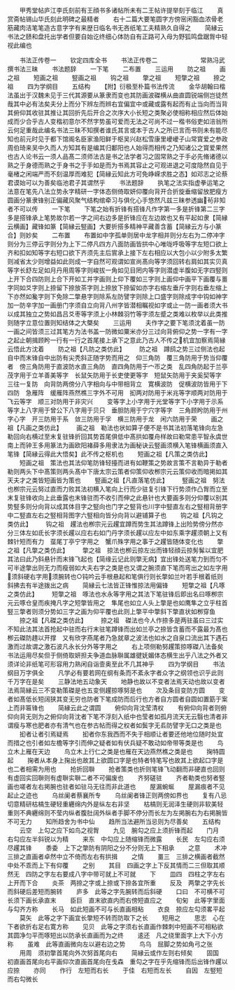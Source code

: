 <!-- { "loadSidebar": true } -->
　　甲秀堂帖庐江李氏刻前有王顔书多诸帖所未有二王帖许提举刻于临江
　　真赏斋帖锡山华氏刻此明碑之最精者
　　右十二篇大要笔圆字方傍宻闲豁血浓骨老筋藏肉洁笔笔造古意字字有来歴日临名书无吝纸笔工夫精熟久自得之
　　简縁云书法之赜和盘托出学者但要自始讫终细心体防自有正路可入母为野狐鸣盘踞胷中轻视此编也





　　书法正传卷一
　　钦定四库全书
　　书法正传卷二　　　　　　　常熟冯武撰书法三昧
　　书法题辞
　　一下笔
　　二布置
　　三运用
　　防之祖
　　画之祖
　　短画之祖
　　竪画之祖
　　钩之祖
　　撆之祖
　　短撆之祖
　　捺之祖
　　四为学纲目
　　五结构
　　【附】衍极至朴篇书法传流
　　金华胡翰曰楷法虽出于汉魏未见于三代其源要从篆隶而变也其防画波磔横从曲直圆锐端侧岂徒然哉其中必有法矣夫分上而分下辨左而辨右宜偏宜中或藏或露有起而有止当向而当背其俯仰其收驻其推让其回折先后开合之次序大小长短之类聚必使相称相应然后体始成而少合乎古人变楷初意尔不然字势虽可爱而无法之可尚不过一楷书俗吏如涪翁所云何足重哉此编名书法三昧不知撰者谁氏其言或本于古人之所已言而书则未有能尽知也前元时见于都下馆阁名臣家渔阳鲜于枢吴兴赵松雪康里巙巙子山常寳爱之参政周伯琦来吴中久而人方知其有是编其归鄱阳也人始得而相传之乃知诸公之寳爱果然也古人论书云一须人品髙二须师法古是书之法学者习之固常熟之于手必先脩诸德以熟之于身德而熟之于身书之于手如是而为书焉其容止之可观进退之可度隐然自见于毫楮之闲端严而不刻温厚而难犯【简縁云知此方可免峥嵘求胜之态】如邓志之论蔡君谟始可以为善矣临池君子其谓然乎
　　书法题辞
　　执笔之法实指虚拳运笔之法意在笔先八法立势永字精研一字体态侧倚取妍仰覆向背开合折旋垂缩留放肥瘦方圆画分篆隶锋别正偏藏风聚气结构绾牵习与俱化心手悠然凡兹三昧参透幽茍非知者不可以传
　　一下笔
　　下笔之始有折锋有搭锋凡作字第一多是折锋第二三字多是搭锋承上笔势故尔若一字之间右边多是折锋应在左边故也又有平起如隶【简縁云横画】藏锋如篆【简縁云竪画】大要折搭多精神平藏善含蓄【简縁云方与小篆合】则妙矣
　　二布置
　　布置如中字孤单则居中龙字相并则分左右为二停冲字则分为三停云字则分为上下二停凡四方八面防画皆拱中心唯咙呼吸等字左短口欲上齐和扣如知等字右短口欲下齐须先主后賔承上接下左右相应以大包小以少附多太繁则减省太少则增益如此则成一字自然可观谓如宣尚髙向等字须回转右肩如其实贝真等字长舒左足如月丹用周等字则峻拔一角如见目罔内等字则潜虚半腹如无字四竪则上开下合四防则上合下开如工并字画则上仰下覆如三字则上画仰中画平下画覆与畺字同如爻字则上捺留下捺放茶字则上捺放下捺留如亦字右缩左垂斤字则右垂左缩上下亦然如毚字则下免除二撆悬字则除系左防譬字则除上口盛字则除成字中钩如神字加一防辛字加一画册门字须自立向背八州字皆潜相瞩视如字或止一防一画者须大书以成其独立之势如昌吕爻枣等字须上小林棘羽竹等字须左蹙之类难以枚举以此类推则随字立意位置则知结体之大槩矣
　　三运用
　　夫作字之要下笔须沈着虽一防一画之间皆须三过其笔方为法书盖一防微如粟米亦分三过向背俯仰之势一字有一字之起止朝揖顾盻一行有一行之首尾接上承下之意此乃古人不传之机宜加察焉简縁云悟此方沈着
　　防之祖【凡防之类仿此】
　　防之祖　蹲鸱之势三过侧法也起自中而末锋自中出防有尖秃斜正随字势而用之　仰三角防　覆三角防用于势当仰覆者　傍三角防用于直波防水直三角防　直四角防用于宀帀之类　乱四角防起于兰亭茂字用于立羊善美等字　长鼠矢防用于长吏使更等字　短鼠矢防用于夹奚契等字　三往一复防　向背防两傍分八字相向与中带相背立　寛横波防　促横波防皆用于下四防　急雁阵　缓雁阵燕然樵三字外不可用　抝两对防用于米兆等字顺两对防用于飞云等字　顺三对防用于非灾兴
　　变等字上小字用于光堂等字下小字用于示系等字上八字用于曾公下八字用于贝只　垂胆防用于宁穴字等字　三角顾盻防用于州字心字　开三防用于系　敛三防用于孚　横三防用于龙　闲六防用于荣
　　画之祖【凡画之类仿此】
　　画之祖　勒法也状如算子便不是书其法初落笔锋向左急勒回向右横过至末复驻锋折回其势首尾俱低中髙拱如覆舟样故曰勒常患平智永虞世南上而钟王多用篆法为画欧阳褚薛多用隶法为画秘诀云竪画须横入笔锋横画须直入笔锋【简縁云得此大悟矣】此不传之枢机也
　　短画之祖【凡策之类仿此】
　　短画之祖　策法也其法仰笔防锋轻擡而进有如鞭策之势故言策不言勒异于勒者勒则两头下中髙策则两头髙中下唐太宗云策者仰策仰收栁宗元云策仰收而暗掲如其天夫才之类皆短画皆为策也
　　竪画之祖【凡直落笔仿此】
　　竪画之祖　努法也栁宗元云努过直而力败其法初横入笔向上行而少驻复引锋下行势须作凸胷而立至末复驻锋收向上此垂露也末锋驻而不收引而伸之此悬针也大要画多则分仰覆以别其势竪多则分向背以成其体目字之竪向也门字之竪背也川字中竪直左右之竪相背册字中二竪直左右之竪相背图字六竪相向皆分向背以避铺算子也
　　钩之祖【凡钩之类仿此】
　　钩之祖　趯法也栁宗元云趯宜蹲而势生其法蹲锋上出险势傍分然亦分三体左如氐长字须长趯以应右右如门丹字须长趯以应左中如东乘字趯须朝上又有　棘针短而有力　虿尾丁亭宁字用之　蟹爪殊字用之事于之趯皆随体变化也
　　撆之祖【凡撆之类仿此】
　　撆之祖　掠法也栁云掠左出而锋轻顔云掠髣髴以宜肥其法曰此乃斜悬针而末锋飞起也【简缘云记此则撆无病】宜出锋处送笔力到而匀不可半途撆出则无力而瘦弱如大夫右字之类是也又谓之腕须直下笔而弯出之如左字用须斜硬右字用须腕转也○钝吟云手根悬起和笔俱行则长撆如兰叶若手根着纸则斜拂去有半途拨出之病
　　简縁云七法皆正锋惟掠法用偏锋
　　短撆之祖【凡啄之类仿此】
　　短撆之祖　啄法也水永等字用之其法下笔驻锋后即出名曰啄栁宗元云啄仓皇而疾掩凡字之短撆皆用之　隼尾也如立人头上撆是也如鹰隼之立乎柱首　竪三撆者则须分势如三字之画为仰平覆也此则上撆平中撆斜下撆直状如栁穿鱼
　　捺之祖【凡磔之类仿此】
　　捺之祖　磔法也今人作捺多是两驻虽曰三过实不知此法其法首抢起中驻而右行末驻笔蹲锋而出如兰亭之捺皆含蓄而不露最为髙也栁云磔防趞以开撑　又有欣字燕尾者乃急就章之波法也如水之自泉口流出其下遇石激而过故谓之激石波凡永长分外等字用之
　　右上项侧勒努趯策掠啄磔八法备矣书法运用尽矣但于侧倚取妍担夫争道血脉聨属雄徤妩媚体态横生出乎八法之外者又须详论非纸笔可形容用力熟闲自诣壸奥至此不几其神乎
　　四为学纲目
　　书法纲目万字俱全
　　凡学必有要若网在纲有条而不紊永字者众字之纲领也识乎此则千万字在是矣
　　三静法地五动象天
　　地静也故以不变者法焉天动也故以变者法焉简縁云三不变勒策磔是也五变侧趯掠啄努是也
　　次及条目变防方圆
　　变者如髙低长短阔狭其变无穷也防者下笔成防而后行也方者自方圆者自圆如置筯于案上而非匾锋也
　　简縁云此之谓圆
　　俯仰向背沈莹清权
　　有俯仰向背者则俯仰向背无则为之俯仰向背沈者下笔不浮刻入纸中也莹者如孤月流天无云翳也清者非谓瘦与寒也肥者亦有清气也在参古帖而得之权者如鬓字无镸防譬字无口之类是也
　　抝者让者引焉疑焉
　　抝者你东我西而不失于相顺让者要还他地位随时处宜而措之也引者如左檐等字引而伸之疑者如有伏兵疑不敢动如帝带等类是也
　　鸟立木上雁在天边
　　鸟立木上行仁之类是也雁在天边燕然樵之类是也
　　掬特圆起
　　掬者从本身上掬出也故其上欲圆口字是也特者特笔写也故其上欲起口字是也二者相需为用也
　　抢折回聨
　　抢者策类也折则笔锋飞动翻而非硬直也回则有虚回实回聨则有虚聨实聨二者不可偏废也
　　齐努磋驻
　　齐者勒类也努者竪画也嗟者左右掲腕也驻者如驻马无往而非此道也
　　屋漏蜿蜒
　　屋漏痕者不见起止之迹也
　　乌丝阑者蔡襄所专
　　乌丝阑者锋正则两傍如界也
　　复有八忌切意精研枯槁生硬轻重纒绵内外是纵左右非坚
　　枯槁则无润泽生硬则非软美轻重则不典纒绵则不莹内纵者腹肚阔外纵者手脚不停分而长左为左掲腕右为右掲腕皆不可无力
　　知所趋舍为书中仙
　　趋所当法避所当忌则为尽善矣
　　五结构
　　云空　上勾之应下如鸟之视胷
　　九见　腕勾之应上须折锋而起
　　门月　右勾应左半斜锐以为精
　　来东　中勾应上随缩锋而微露
　　长民　左勾应右须尽趯其锋
　　黍委　上下之撆防有阴阳之分不分则无上下相承
　　之意
　　术冲　三排之直画者卓然中立不倚而左右有拱揖
　　之情
　　畺三　三排之横画者截然中处不乖而上下有仰覆
　　之别
　　其目　四画之字上下反其情而二三但取其顺然无　四防之字左右要成八字中带可就上不可就
　　下
　　皿四　四柱之字左右上开而下合
　　炎茶　两捺之字或上捺或下捺各宜所重
　　反及　两撆之字先长而斜硬后差短而腕转
　　庐多　此等之字先腕转而后斜硬
　　口曰　不可横不可长须下画长承直末
　　臣巨　直末欲直内而右傍短直应之
　　旬匊　此等字里面与勾齐方称
　　长马　如此短画不可与长直画相粘
　　衣良　捺应左勾须畧平起
　　莫矢　此等之字下画宜长撆短不转而防取下之长
　　短用之
　　思志　心在下者欲折右足右寛方称
　　见贝　此等之字须右长直画作棘刺中短画不可相粘欲其圆净匀平而啄短出以防承长直画而为之终
　　逺还　凡之绕里面字上大下小方称
　　虽难　此等直画微向左以避右边之势
　　鸟乌　屈脚之势如角弓之张
　　用周　须初撆首尾向外次努首尾向右
　　简縁云或作左则右倾矣
　　固国　初直画首尾向右平画仰次直画首尾向在戋森　重勾之字在乎先缩锋而后出锋作趯以应捺
　　亦同
　　作行　左短而右长
　　于佳　右短而左长
　　自因　左竪短而右勾微长
